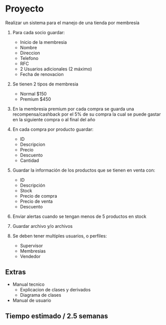 # Proyecto

Realizar un sistema para el manejo de una tienda por membresía

1. Para cada socio guardar:
    - Inicio de la membresia
    - Nombre
    - Direccion
    - Telefono
    - RFC
    - 2 Usuarios adicionales (2 máximo)
    - Fecha de renovacion

2. Se tienen 2 tipos de membresia
    - Normal   $150
    - Premium  $450

3. En la membresia premium por cada compra se guarda una recompensa/cashback por el 5% de su compra la cual se puede gastar en la siguiente compra o al final del año

4. En cada compra por producto guardar:
    - ID
    - Descripcion
    - Precio
    - Descuento
    - Cantidad

5. Guardar la información de los productos que se tienen en venta con:
    - ID
    - Descripción
    - Stock
    - Precio de compra
    - Precio de venta
    - Descuento

6. Enviar alertas cuando se tengan menos de 5 productos en stock

7. Guardar archivo y/o archivos

8. Se deben tener multiples usuarios, o perfiles:
    - Supervisor
    - Membresias
    - Vendedor

## Extras

- Manual tecnico
    - Explicacion de clases y derivados
    - Diagrama de clases
- Manual de usuario

## Tiempo estimado / 2.5 semanas
